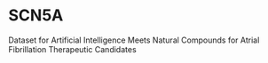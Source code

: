 # SCN5A
 Dataset for Artificial Intelligence Meets Natural Compounds for Atrial Fibrillation Therapeutic Candidates
